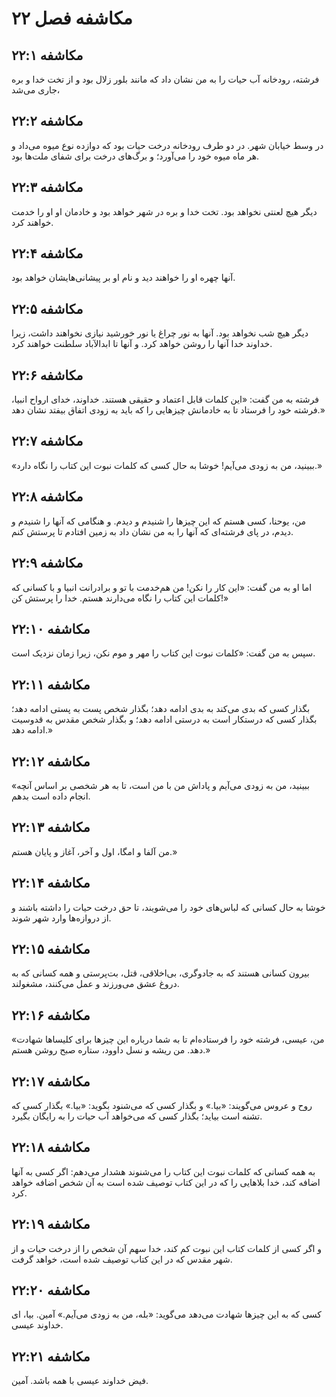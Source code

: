 # مکاشفه فصل ۲۲

## مکاشفه ۲۲:۱
فرشته، رودخانه آب حیات را به من نشان داد که مانند بلور زلال بود و از تخت خدا و بره جاری می‌شد،

## مکاشفه ۲۲:۲
در وسط خیابان شهر. در دو طرف رودخانه درخت حیات بود که دوازده نوع میوه می‌داد و هر ماه میوه خود را می‌آورد؛ و برگ‌های درخت برای شفای ملت‌ها بود.

## مکاشفه ۲۲:۳
دیگر هیچ لعنتی نخواهد بود. تخت خدا و بره در شهر خواهد بود و خادمان او او را خدمت خواهند کرد.

## مکاشفه ۲۲:۴
آنها چهره او را خواهند دید و نام او بر پیشانی‌هایشان خواهد بود.

## مکاشفه ۲۲:۵
دیگر هیچ شب نخواهد بود. آنها به نور چراغ یا نور خورشید نیازی نخواهند داشت، زیرا خداوند خدا آنها را روشن خواهد کرد. و آنها تا ابدالآباد سلطنت خواهند کرد.

## مکاشفه ۲۲:۶
فرشته به من گفت: «این کلمات قابل اعتماد و حقیقی هستند. خداوند، خدای ارواح انبیا، فرشته خود را فرستاد تا به خادمانش چیزهایی را که باید به زودی اتفاق بیفتد نشان دهد.»

## مکاشفه ۲۲:۷
«ببینید، من به زودی می‌آیم! خوشا به حال کسی که کلمات نبوت این کتاب را نگاه دارد.»

## مکاشفه ۲۲:۸
من، یوحنا، کسی هستم که این چیزها را شنیدم و دیدم. و هنگامی که آنها را شنیدم و دیدم، در پای فرشته‌ای که آنها را به من نشان داد به زمین افتادم تا پرستش کنم.

## مکاشفه ۲۲:۹
اما او به من گفت: «این کار را نکن! من هم‌خدمت با تو و برادرانت انبیا و با کسانی که کلمات این کتاب را نگاه می‌دارند هستم. خدا را پرستش کن!»

## مکاشفه ۲۲:۱۰
سپس به من گفت: «کلمات نبوت این کتاب را مهر و موم نکن، زیرا زمان نزدیک است.

## مکاشفه ۲۲:۱۱
بگذار کسی که بدی می‌کند به بدی ادامه دهد؛ بگذار شخص پست به پستی ادامه دهد؛ بگذار کسی که درستکار است به درستی ادامه دهد؛ و بگذار شخص مقدس به قدوسیت ادامه دهد.»

## مکاشفه ۲۲:۱۲
«ببینید، من به زودی می‌آیم و پاداش من با من است، تا به هر شخصی بر اساس آنچه انجام داده است بدهم.

## مکاشفه ۲۲:۱۳
من آلفا و امگا، اول و آخر، آغاز و پایان هستم.»

## مکاشفه ۲۲:۱۴
خوشا به حال کسانی که لباس‌های خود را می‌شویند، تا حق درخت حیات را داشته باشند و از دروازه‌ها وارد شهر شوند.

## مکاشفه ۲۲:۱۵
بیرون کسانی هستند که به جادوگری، بی‌اخلاقی، قتل، بت‌پرستی و همه کسانی که به دروغ عشق می‌ورزند و عمل می‌کنند، مشغولند.

## مکاشفه ۲۲:۱۶
«من، عیسی، فرشته خود را فرستاده‌ام تا به شما درباره این چیزها برای کلیساها شهادت دهد. من ریشه و نسل داوود، ستاره صبح روشن هستم.»

## مکاشفه ۲۲:۱۷
روح و عروس می‌گویند: «بیا.» و بگذار کسی که می‌شنود بگوید: «بیا.» بگذار کسی که تشنه است بیاید؛ بگذار کسی که می‌خواهد آب حیات را به رایگان بگیرد.

## مکاشفه ۲۲:۱۸
به همه کسانی که کلمات نبوت این کتاب را می‌شنوند هشدار می‌دهم: اگر کسی به آنها اضافه کند، خدا بلاهایی را که در این کتاب توصیف شده است به آن شخص اضافه خواهد کرد.

## مکاشفه ۲۲:۱۹
و اگر کسی از کلمات کتاب این نبوت کم کند، خدا سهم آن شخص را از درخت حیات و از شهر مقدس که در این کتاب توصیف شده است، خواهد گرفت.

## مکاشفه ۲۲:۲۰
کسی که به این چیزها شهادت می‌دهد می‌گوید: «بله، من به زودی می‌آیم.» آمین. بیا، ای خداوند عیسی.

## مکاشفه ۲۲:۲۱
فیض خداوند عیسی با همه باشد. آمین.
